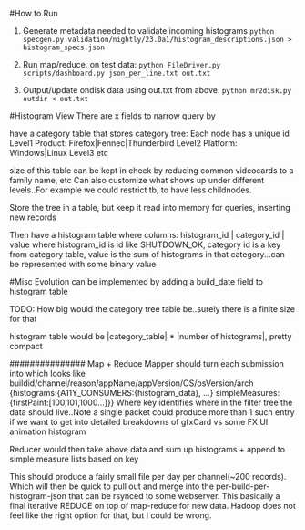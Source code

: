 #How to Run

1. Generate metadata needed to validate incoming histograms `python specgen.py validation/nightly/23.0a1/histogram_descriptions.json > histogram_specs.json`

2. Run map/reduce.
on test data: `python FileDriver.py scripts/dashboard.py json_per_line.txt out.txt`

3. Output/update ondisk data using out.txt from above.
`python mr2disk.py outdir < out.txt`


#Histogram View
There are x fields to narrow query by

have a category table that stores category tree:
Each node has a unique id
Level1 Product: Firefox|Fennec|Thunderbird
Level2 Platform: Windows|Linux
Level3 etc


size of this table can be kept in check by reducing common videocards to a family name, etc
Can also customize what shows up under different levels..For example we could restrict tb, to have less childnodes.

Store the tree in a table, but keep it read  into memory for queries, inserting new records

Then have a histogram table where
columns: histogram_id | category_id | value
where histogram_id is id like SHUTDOWN_OK, category id is a key from category table, value is the sum of histograms in that category...can be represented with some binary value


#Misc
Evolution can be implemented by adding a build_date field to histogram table

TODO:
How big would the category tree table be..surely there is a finite size for that

histogram table would be |category_table| * |number of histograms|, pretty compact

############### Map + Reduce
Mapper should turn each submission into 
<key> <data> which looks like 
buildid/channel/reason/appName/appVersion/OS/osVersion/arch {histograms:{A11Y_CONSUMERS:{histogram_data}, ...} simpleMeasures:{firstPaint:[100,101,1000...]}}
Where key identifies where in the filter tree the data should live..Note a single packet could produce more than 1 such entry if we want to get into detailed breakdowns of gfxCard vs some FX UI animation histogram

Reducer would then take above data and sum up histograms + append to simple measure lists based on key


This should produce a fairly small file per day per channel(~200 records). Which will then be quick to pull out and merge into the per-build-per-histogram-json that can be rsynced to some webserver. This basically a final iterative REDUCE on top of map-reduce for new data. Hadoop does not feel like the right option for that, but I could be wrong.
